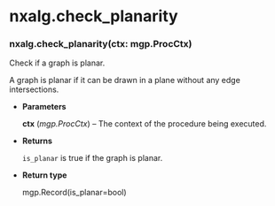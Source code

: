 # nxalg.check_planarity


### nxalg.check_planarity(ctx: mgp.ProcCtx)
Check if a graph is planar.

A graph is planar if it can be drawn in a plane without
any edge intersections.


* **Parameters**

    **ctx** (*mgp.ProcCtx*) – The context of the procedure being executed.



* **Returns**

    `is_planar` is true if the graph is planar.



* **Return type**

    mgp.Record(is_planar=bool)
